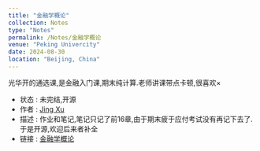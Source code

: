 ```yaml
---
title: "金融学概论"
collection: Notes
type: "Notes"
permalink: /Notes/金融学概论
venue: "Peking Univercity"
date: 2024-08-30
location: "Beijing, China"
---
```

光华开的通选课,是金融入门课,期末纯计算.老师讲课带点卡顿,很喜欢×
- 状态 : 未完结,开源
- 作者 : [Jing Xu](https://iculizhi.github.io/)
- 描述 : 作业和笔记,笔记只记了前16章,由于期末疲于应付考试没有再记下去了.于是开源,欢迎后来者补全
- 链接 : [金融学概论](https://github.com/ICUlizhi/Homework-and-notes-of-Introduction-to-Finance-)